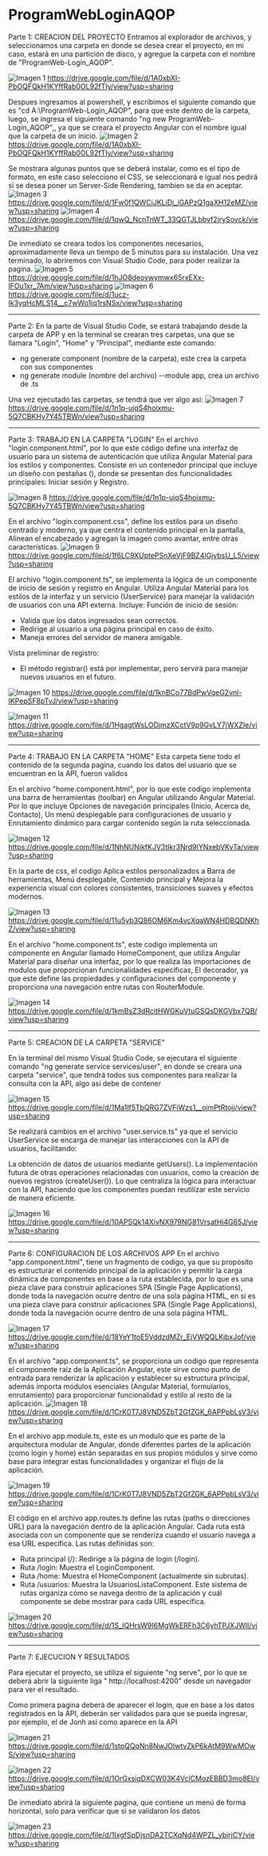 # ProgramWebLoginAQOP

Parte 1: CREACION DEL PROYECTO
Entramos al explorador de archivos, y seleccionamos una carpeta en donde se desea crear el proyecto, en mi caso, estará en una partición de disco, y agregue la carpeta con el nombre de "ProgramWeb-Login_AQOP". 

![Imagen 1](<Imagen 1.png>)
https://drive.google.com/file/d/1A0xbXI-PbOQFQkH1KYffRab0OL92fTIy/view?usp=sharing

Despues ingresamos al powershell, y escribimos el siguiente comando que es "cd A:\ProgramWeb-Login_AQOP", para que este dentro de la carpeta, luego, se ingresa el siguiente comando "ng new ProgramWeb-Login_AQOP",, ya que se creara el proyecto Angular con el nombre igual que la carpeta de un inicio. 
![Imagen 2](<Imagen 2.png>)
https://drive.google.com/file/d/1A0xbXI-PbOQFQkH1KYffRab0OL92fTIy/view?usp=sharing

Se mostrara algunas puntos que se deberá instalar, como es el tipo de formato, en este caso selecciono el CSS, se seleccionará e igual nos pedirá si se desea poner un Server-Side Rendering, tambien se da en aceptar.
![Imagen 3](<Imagen 3.png>)
https://drive.google.com/file/d/1Fw0f1QWCiJKLiDj_iGAPzQ1gaXH12eMZ/view?usp=sharing
![Imagen 4](<Imagen 4.png>)
https://drive.google.com/file/d/1qwQ_NcnTnWT_33QGTJLbbvf2jrySovck/view?usp=sharing

De inmediato se creara todos los componentes necesarios, aproximadamente lleva un tiempo de 5 minutos para su instalación. Una vez terminado, lo abriremos con Visual Studio Code, para poder realizar la pagina.
![Imagen 5](<Imagen 5.png>)
https://drive.google.com/file/d/1hJO8deovwymwx65rxEXx-lFOu1xr_7Am/view?usp=sharing
![Imagen 6](<Imagen 6.png>)
https://drive.google.com/file/d/1ucz-Ik3yqHcMLS14__c7wWo1jq1rsNSx/view?usp=sharing

*******************************************************************************************
Parte 2:
En la parte de Visual Studio Code, se estará trabajando desde la carpeta de APP y en la terminal se crearan tres carpetas, una que se llamara "Login", "Home" y "Principal", mediante este comando:
* ng generate component (nombre de la carpeta), este crea la carpeta con sus componentes 
* ng generate module (nombre del archivo) --module app, crea un archivo de .ts

Una vez ejecutado las carpetas, se tendrá que ver algo asi:
![Imagen 7](<Imagen 7.png>)
https://drive.google.com/file/d/1n1p-ujqS4hoixmu-5Q7CBKHy7Y45TBWn/view?usp=sharing

*******************************************************************************************
Parte 3: TRABAJO EN LA CARPETA "LOGIN"
En el archivo "login.component.html", por lo que este código define una interfaz de usuario para un sistema de autenticación que utiliza Angular Material para los estilos y componentes. Consiste en un contenedor principal que incluye un diseño con pestañas (<mat-tab-group>), donde se presentan dos funcionalidades principales: Iniciar sesión y Registro.

![Imagen 8](<Imagen 8.png>)
https://drive.google.com/file/d/1n1p-ujqS4hoixmu-5Q7CBKHy7Y45TBWn/view?usp=sharing

En el archivo "login.component.css", define los estilos para un diseño centrado y moderno, ya que centra el contenido principal en la pantalla, Alinean el encabezado y agregan la imagen como avantar, entre otras características.
![Imagen 9](<Imagen 9.png>)
https://drive.google.com/file/d/1f6LC9XUptePSnXeVjF9BZ4IGjybsU_L5/view?usp=sharing

El archivo "login.component.ts", se  implementa la lógica de un componente de inicio de sesión y registro en Angular. Utiliza Angular Material para los estilos de la interfaz y un servicio (UserService) para manejar la validación de usuarios con una API externa. Incluye:
Función de inicio de sesión:

* Valida que los datos ingresados sean correctos.
* Redirige al usuario a una página principal en caso de éxito.
* Maneja errores del servidor de manera amigable.

Vista preliminar de registro:

* El método registrar() está por implementar, pero servirá para manejar nuevos usuarios en el futuro.
 
![Imagen 10](<Imagen 10.png>)
https://drive.google.com/file/d/1knBCo77BdPwVqeG2vnl-IKPepSF8pTvJ/view?usp=sharing

![Imagen 11](<Imagen 11.png>)
https://drive.google.com/file/d/1HgagtWsLODjmzXCctV9p9GvLY7jWXZIe/view?usp=sharing

*******************************************************************************************
Parte 4: TRABAJO EN LA CARPETA "HOME"
Esta carpeta tiene todo el contenido de la segunda pagina, cuando los datos del usuario que se encuentran en la API, fueron validos 

En el archivo "home.component.html", por lo que este codigo implementa una barra de herramientas (toolbar) en Angular utilizando Angular Material. Por lo que incluye Opciones de navegación principales (Inicio, Acerca de, Contacto), Un menú desplegable para configuraciones de usuario y Enrutamiento dinámico para cargar contenido según la ruta seleccionada.

![Imagen 12](<Imagen 12.png>)
https://drive.google.com/file/d/1NhNUNikfKJV3tIkr3Nrd9IYNxebVKvTa/view?usp=sharing

En la parte de css, el codigo Aplica estilos personalizados a Barra de herramientas, Menú desplegable, Contenido principal y Mejora la experiencia visual con colores consistentes, transiciones suaves y efectos modernos.

![Imagen 13](<Imagen 13.png>)
https://drive.google.com/file/d/11u5yb3Q86OM6Km4vcXqaWN4HDBQDNKhZ/view?usp=sharing

En el archivo "home.component.ts", este codigo implementa un componente en Angular llamado HomeComponent, que utiliza Angular Material para diseñar una interfaz, por lo que realiza las importaciones de modulos que proporcionan funcionalidades especificas, El decorador, ya que este define las propiedades y configuraciones del componente y proporciona una navegación entre rutas con RouterModule. 

![Imagen 14](<Imagen 14.png>)
https://drive.google.com/file/d/1kmBsZ3dRcitHWGKuVtuGSQsDKGVbx7QB/view?usp=sharing

*******************************************************************************************
Parte 5: CREACION DE LA CARPETA "SERVICE"

En la terminal del mismo Visual Studio Code, se ejecutara el siguiente comando "ng generate service services/user", en donde se creara una carpeta "service", que tendrá todos sus componentes para realizar la consulta con la API, algo asi debe de contener 

![Imagen 15](<Imagen 15.png>)
https://drive.google.com/file/d/1Ma1lf5TbQRG7ZVFiWzs1__oimPtRtojj/view?usp=sharing

Se realizará cambios en el archivo "user.service.ts" ya que el servicio UserService se encarga de manejar las interacciones con la API de usuarios, facilitando:

La obtención de datos de usuarios mediante getUsers().
La implementación futura de otras operaciones relacionadas con usuarios, como la creación de nuevos registros (createUser()). Lo que centraliza la lógica para interactuar con la API, haciendo que los componentes puedan reutilizar este servicio de manera eficiente.

![Imagen 16](<Imagen 16.png>)
https://drive.google.com/file/d/10APSQk14XivNX979NG81VrsatHi4G65J/view?usp=sharing

*******************************************************************************************
Parte 6: CONFIGURACION DE LOS ARCHIVOS APP
En el archivo "app.component.html", tiene un fragmento de codigo, ya que su propósito es estructurar el contenido principal de la aplicación y permitir la carga dinámica de componentes en base a la ruta establecida, por lo que es una pieza clave para construir aplicaciones SPA (Single Page Applications), donde toda la navegación ocurre dentro de una sola página HTML, en si es una pieza clave para construir aplicaciones SPA (Single Page Applications), donde toda la navegación ocurre dentro de una sola página HTML.

![Imagen 17](<Imagen 17.png>)
https://drive.google.com/file/d/18YeY1toE5VddzdMZr_EjVWQQLKjbxJof/view?usp=sharing

En el archivo "app.component.ts", se proporciona un codigo que representa el componente raíz de la Aplicación Angular, este sirve como punto de entrada para renderizar la aplicación y establecer su estructura principal, además importa módulos esenciales (Angular Material, formularios, enrutamiento) para proporcionar funcionalidad y estilo al resto de la aplicación. 
![Imagen 18](<Imagen 18.png>)
https://drive.google.com/file/d/1CrK0T7J8VND5ZbT2GfZGK_6APPpbLsV3/view?usp=sharing

En el archivo app.module.ts, este es un modulo que es parte de la arquitectura modular de  Angular, donde diferentes partes de la aplicación (como login y home) están separadas en sus propios módulos y sirve como base para integrar estas funcionalidades y organizar el flujo de la aplicación.

![Imagen 19](<Imagen 19.png>)
https://drive.google.com/file/d/1CrK0T7J8VND5ZbT2GfZGK_6APPpbLsV3/view?usp=sharing

El código en el archivo app.routes.ts define las rutas (paths o direcciones URL) para la navegación dentro de la aplicación Angular. Cada ruta está asociada con un componente que se renderiza cuando el usuario navega a esa URL específica. Las rutas definidas son: 

* Ruta principal (/): Redirige a la página de login (/login).
* Ruta /login: Muestra el LoginComponent.
* Ruta /home: Muestra el HomeComponent (actualmente sin subrutas).
* Ruta /usuarios: Muestra la UsuariosListaComponent.
Este sistema de rutas organiza cómo se navega dentro de la aplicación y cuál componente se debe mostrar para cada URL específica.

![Imagen 20](<Imagen 20.png>)
https://drive.google.com/file/d/1S_IQHrsW9I6MgWkERFh3C6yhTPJXJWlI/view?usp=sharing

*******************************************************************************************

Parte 7: EJECUCION Y RESULTADOS 

Para ejecutar el proyecto, se utiliza el siguiente "ng serve", por lo que se deberá abrir la siguiente liga " http://localhost:4200" desde un navegador para ver el resultado.

Como primera pagina deberá de aparecer el login, que en base a los datos registrados en la API, deberán ser validados para que se pueda ingresar, por ejemplo, el de Jonh asi como aparece en la API

![Imagen 21](<Imagen 21.png>)
https://drive.google.com/file/d/1stpQQqNn8NwJOlwtvZkP6kAtM9WwMOwS/view?usp=sharing

![Imagen 22](image.png)
https://drive.google.com/file/d/1OrGxsiqDXCW03K4VclCMozEBBD3mo8EI/view?usp=sharing

De inmediato abrirá la siguiente pagina, que contiene un menú de forma horizontal, solo para verificar que si se validaron los datos 

![Imagen 23](<Imagen 23.png>)
https://drive.google.com/file/d/1IxgfSpDjsnDA2TCXqNd4WPZL_ybirjCY/view?usp=sharing

























